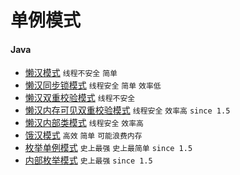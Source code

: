 # 单例模式

#### Java

- [懒汉模式](https://github.com/pojozhang/playground/blob/master/solutions/java/src/main/java/playground/design/singleton/LazySingleton.java) `线程不安全` `简单`
- [懒汉同步锁模式](https://github.com/pojozhang/playground/blob/master/solutions/java/src/main/java/playground/design/singleton/LazySyncSingleton.java) `线程安全` `简单` `效率低`
- [懒汉双重校验模式](https://github.com/pojozhang/playground/blob/master/solutions/java/src/main/java/playground/design/singleton/LazyDCLSingleton.java) `线程不安全`
- [懒汉内存可见双重校验模式](https://github.com/pojozhang/playground/blob/master/solutions/java/src/main/java/playground/design/singleton/LazyDCLVSingleton.java) `线程安全` `效率高` `since 1.5`
- [懒汉内部类模式](https://github.com/pojozhang/playground/blob/master/solutions/java/src/main/java/playground/design/singleton/LazyInnerSingleton.java) `线程安全` `效率高`
- [饿汉模式](https://github.com/pojozhang/playground/blob/master/solutions/java/src/main/java/playground/design/singleton/UrgentSingleton.java) `高效` `简单` `可能浪费内存`
- [枚举单例模式](https://github.com/pojozhang/playground/blob/master/solutions/java/src/main/java/playground/design/singleton/EnumSingleton.java) `史上最强` `史上最简单` `since 1.5`
- [内部枚举模式](https://github.com/pojozhang/playground/blob/master/solutions/java/src/main/java/playground/design/singleton/InnerEnumSingleton.java) `史上最强` `since 1.5`
